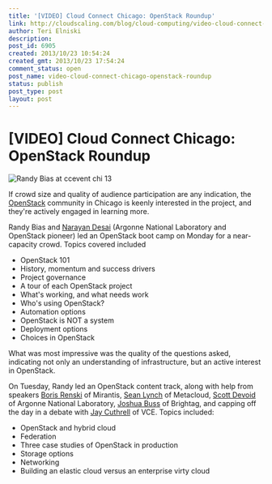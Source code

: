 ```yaml
---
title: '[VIDEO] Cloud Connect Chicago: OpenStack Roundup'
link: http://cloudscaling.com/blog/cloud-computing/video-cloud-connect-chicago-openstack-roundup/
author: Teri Elniski
description: 
post_id: 6905
created: 2013/10/23 10:54:24
created_gmt: 2013/10/23 17:54:24
comment_status: open
post_name: video-cloud-connect-chicago-openstack-roundup
status: publish
post_type: post
layout: post
---
```


# [VIDEO] Cloud Connect Chicago: OpenStack Roundup

![Randy Bias at ccevent chi 13](http://www.cloudscaling.com/wp-content/uploads/2013/10/Randy-Bias-at-ccevent-chi-13.png)

If crowd size and quality of audience participation are any indication, the [OpenStack](http://openstack.org) community in Chicago is keenly interested in the project, and they're actively engaged in learning more.

Randy Bias and [Narayan Desai](www.linkedin.com/in/nldesai/) (Argonne National Laboratory and OpenStack pioneer) led an OpenStack boot camp on Monday for a near-capacity crowd. Topics covered included 

  * OpenStack 101
  * History, momentum and success drivers
  * Project governance
  * A tour of each OpenStack project
  * What's working, and what needs work
  * Who's using OpenStack?
  * Automation options
  * OpenStack is NOT a system
  * Deployment options
  * Choices in OpenStack

What was most impressive was the quality of the questions asked, indicating not only an understanding of infrastructure, but an active interest in OpenStack.

On Tuesday, Randy led an OpenStack content track, along with help from speakers [Boris Renski](www.linkedin.com/in/borisrenski) of Mirantis, [Sean Lynch](www.linkedin.com/pub/sean-lynch/1/b47/205) of Metacloud, [Scott Devoid](www.linkedin.com/in/devoid) of Argonne National Laboratory, [Joshua Buss](www.linkedin.com/pub/joshua-buss/4/868/b83) of Brightag, and capping off the day in a debate with [Jay Cuthrell](www.linkedin.com/in/qthrul) of VCE. Topics included:

  * OpenStack and hybrid cloud
  * Federation
  * Three case studies of OpenStack in production
  * Storage options
  * Networking
  * Building an elastic cloud versus an enterprise virty cloud